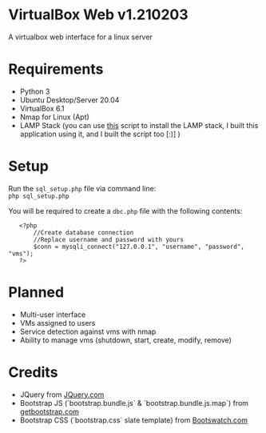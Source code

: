 # VirtualBox Web v1.210203
 A virtualbox web interface for a linux server

# Requirements
 <ul>
 	<li>Python 3</li>
 	<li>Ubuntu Desktop/Server 20.04</li>
 	<li>VirtualBox 6.1</li>
 	<li>Nmap for Linux (Apt)</li>
 	<li>LAMP Stack (you can use <a href="https://github.com/Zachucks/linux_setup">this</a> script to install the LAMP stack, I built this application using it, and I built the script too [:)] )</li>
 </ul>

# Setup
 Run the `sql_setup.php` file via command line:<br>
 `php sql_setup.php`
 
 You will be required to create a `dbc.php` file with the following contents:
 ```
	<?php
		//Create database connection
		//Replace username and password with yours
		$conn = mysqli_connect("127.0.0.1", "username", "password", "vms");
	?>
 ```

# Planned
 <ul>
 	<li>Multi-user interface</li>
 	<li>VMs assigned to users</li>
 	<li>Service detection against vms with nmap</li>
 	<li>Ability to manage vms (shutdown, start, create, modify, remove)</li>
 </ul>

# Credits
 <ul>
 	<li>JQuery from <a href="https://jquery.com/" target="_blank">JQuery.com</a></li>
 	<li>Bootstrap JS (`bootstrap.bundle.js` & `bootstrap.bundle.js.map`) from <a href="https://getbootstrap.com/docs/4.1/getting-started/download/" target="_blank">getbootstrap.com</a></li>
 	<li>Bootstrap CSS (`bootstrap.css` slate template) from <a href="https://bootswatch.com/" target="_blank">Bootswatch.com</a></li>
 </ul>
